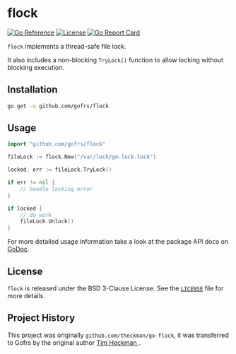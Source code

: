 # flock

[![Go Reference](https://pkg.go.dev/badge/github.com/gofrs/flock.svg)](https://pkg.go.dev/github.com/gofrs/flock)
[![License](https://img.shields.io/badge/license-BSD_3--Clause-brightgreen.svg?style=flat)](https://github.com/gofrs/flock/blob/main/LICENSE)
[![Go Report Card](https://goreportcard.com/badge/github.com/gofrs/flock)](https://goreportcard.com/report/github.com/gofrs/flock)

`flock` implements a thread-safe file lock.

It also includes a non-blocking `TryLock()` function to allow locking without blocking execution.

## Installation

```bash
go get -u github.com/gofrs/flock
```

## Usage

```go
import "github.com/gofrs/flock"

fileLock := flock.New("/var/lock/go-lock.lock")

locked, err := fileLock.TryLock()

if err != nil {
	// handle locking error
}

if locked {
	// do work
	fileLock.Unlock()
}
```

For more detailed usage information take a look at the package API docs on
[GoDoc](https://pkg.go.dev/github.com/gofrs/flock).

## License

`flock` is released under the BSD 3-Clause License. See the [`LICENSE`](./LICENSE) file for more details.

## Project History

This project was originally `github.com/theckman/go-flock`, it was transferred to Gofrs by the original author [Tim Heckman ](https://github.com/theckman).

